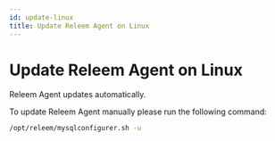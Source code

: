 ```yaml
---
id: update-linux
title: Update Releem Agent on Linux
---
```


# Update Releem Agent on Linux

Releem Agent updates automatically.

To update Releem Agent manually please run the following command:

```bash
/opt/releem/mysqlconfigurer.sh -u
```

